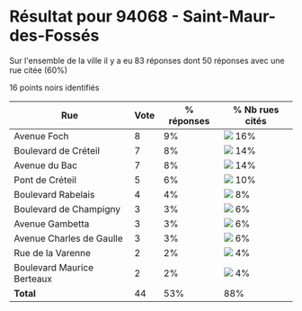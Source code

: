 # Résultat pour 94068 - Saint-Maur-des-Fossés

Sur l'ensemble de la ville il y a eu 83 réponses dont 50 réponses avec une rue citée (60%)

16 points noirs identifiés

| Rue | Vote | % réponses | % Nb rues cités|
|-----|------|------------|----------------|
| Avenue Foch | 8 | 9% | <img src="../../img/bar_16.gif" />&nbsp;16%|
| Boulevard de Créteil | 7 | 8% | <img src="../../img/bar_14.gif" />&nbsp;14%|
| Avenue du Bac | 7 | 8% | <img src="../../img/bar_14.gif" />&nbsp;14%|
| Pont de Créteil | 5 | 6% | <img src="../../img/bar_10.gif" />&nbsp;10%|
| Boulevard Rabelais | 4 | 4% | <img src="../../img/bar_8.gif" />&nbsp;8%|
| Boulevard de Champigny | 3 | 3% | <img src="../../img/bar_6.gif" />&nbsp;6%|
| Avenue Gambetta | 3 | 3% | <img src="../../img/bar_6.gif" />&nbsp;6%|
| Avenue Charles de Gaulle | 3 | 3% | <img src="../../img/bar_6.gif" />&nbsp;6%|
| Rue de la Varenne | 2 | 2% | <img src="../../img/bar_4.gif" />&nbsp;4%|
| Boulevard Maurice Berteaux | 2 | 2% | <img src="../../img/bar_4.gif" />&nbsp;4%|
| **Total** | 44 | 53% | 88%|
